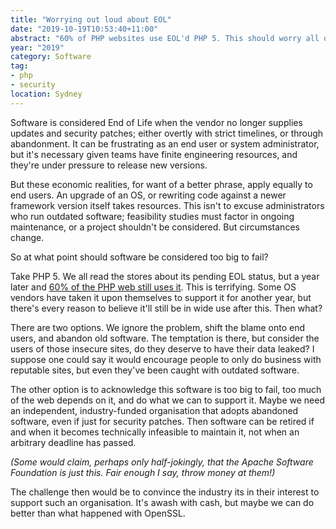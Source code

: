 ```yaml
---
title: "Worrying out loud about EOL"
date: "2019-10-19T10:53:40+11:00"
abstract: "60% of PHP websites use EOL'd PHP 5. This should worry all of us."
year: "2019"
category: Software
tag:
- php
- security
location: Sydney
---
```

Software is considered End of Life when the vendor no longer supplies updates and security patches; either overtly with strict timelines, or through abandonment. It can be frustrating as an end user or system administrator, but it's necessary given teams have finite engineering resources, and they're under pressure to release new versions.

But these economic realities, for want of a better phrase, apply equally to end users. An upgrade of an OS, or rewriting code against a newer framework version itself takes resources. This isn't to excuse administrators who run outdated software; feasibility studies must factor in ongoing maintenance, or a project shouldn't be considered. But circumstances change.

So at what point should software be considered too big to fail?

Take PHP 5. We all read the stores about its pending EOL status, but a year later and [60% of the PHP web still uses it](https://w3techs.com/technologies/details/pl-php/all/all). This is terrifying. Some OS vendors have taken it upon themselves to support it for another year, but there's every reason to believe it'll still be in wide use after this. Then what?

There are two options. We ignore the problem, shift the blame onto end users, and abandon old software. The temptation is there, but consider the users of those insecure sites, do they deserve to have their data leaked? I suppose one could say it would encourage people to only do business with reputable sites, but even they've been caught with outdated software.

The other option is to acknowledge this software is too big to fail, too much of the web depends on it, and do what we can to support it. Maybe we need an independent, industry-funded organisation that adopts abandoned software, even if just for security patches. Then software can be retired if and when it becomes technically infeasible to maintain it, not when an arbitrary deadline has passed.

*(Some would claim, perhaps only half-jokingly, that the Apache Software Foundation is just this. Fair enough I say, throw money at them!)*

The challenge then would be to convince the industry its in their interest to support such an organisation. It's awash with cash, but maybe we can do better than what happened with OpenSSL.

